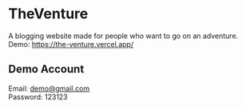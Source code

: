 # TheVenture
A blogging website made for people who want to go on an adventure.
Demo: https://the-venture.vercel.app/

## Demo Account
Email: demo@gmail.com  
Password: 123123
